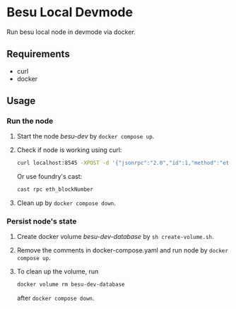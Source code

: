 # Besu Local Devmode

Run besu local node in devmode via docker.

## Requirements

- curl
- docker

## Usage

### Run the node

1. Start the node _besu-dev_ by `docker compose up`.

2. Check if node is working using curl:

   ```Bash
   curl localhost:8545 -XPOST -d '{"jsonrpc":"2.0","id":1,"method":"eth_blockNumber"}'
   ```

   Or use foundry's cast:

   ```Bash
   cast rpc eth_blockNumber
   ```

3. Clean up by `docker compose down`.

### Persist node's state

1. Create docker volume _besu-dev-database_ by `sh create-volume.sh`.

2. Remove the comments in docker-compose.yaml and run node by `docker compose up`.

3. To clean up the volume, run

   ```Bash
   docker volume rm besu-dev-database
   ```

   after `docker compose down`.

